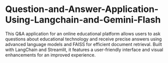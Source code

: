 # Question-and-Answer-Application-Using-Langchain-and-Gemini-Flash
This Q&amp;A application for an online educational platform allows users to ask questions about educational technology and receive precise answers using advanced language models and FAISS for efficient document retrieval. Built with LangChain and Streamlit, it features a user-friendly interface and visual enhancements for an improved experience.
